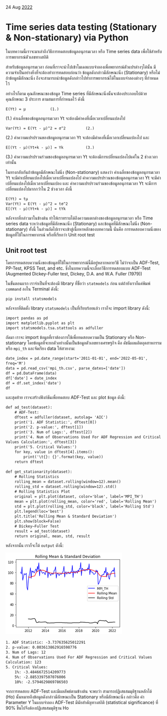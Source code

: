 24 Aug [2022](/blog/2022/)
# Time series data testing (Stationary & Non-stationary) via Python
ในบทความนี้เราจะมาเล่าถึงวิธีการทดสอบข้อมูลอนุกรมเวลา หรือ Time series data เพื่อใช้สำหรับการพยากรณ์ตัวเลขทางสถิติ

สำหรับข้อมูลอนุกรมเวลา ก่อนที่เราจะนำไปเข้าโมเดลแบบจำลองเพื่อพยากรณ์ตัวแปรต่างๆได้นั้น มีความจำเป็นอย่างยิ่งที่จะต้องทำการทดสอบก่อนว่า ข้อมูลดังกล่าวมีลักษณะนิ่ง (Stationary) หรือไม่ ถ้าข้อมูลมีลักณะนิ่ง ถึงจะสามารถนำข้อมูลดังกล่าวไปทำการพยากรณ์ได้ในแบบจำลองต่างๆ ที่กำหนดไว้

อย่างไรก็ตาม คุณลักษณะของข้อมูล Time series ที่มีลักษณะนิ่งนั้นจะต้องประกอบไปด้วยคุณลักษณะ 3 ประการ ตามสมการที่กำหนดไว้ ดังนี้

	E(Yt) = μ			(1.)

(1.) ค่าเฉลี่ยของข้อมูลอนุกรมเวลา Yt จะต้องมีค่าคงที่เมื่อเวลาเปลี่ยนแปลงไป

	Var(Yt) = E(Yt - μ)^2 = σ^2			(2.)

(2.) ค่าความแปรปรวนของข้อมูลอนุกรมเวลา Yt จะต้องมีค่าคงที่เมื่อเวลาเปลี่ยนแปลงไป และ

	E[(Yt - μ)(Yt+k - μ)] = Υk			(3.)

(3.) ค่าความแปรปรวนร่วมของข้อมูลอนุกรมเวลา Yt จะต้องมีการเปลี่ยนแปลงไปแค่ใน 2 ช่วงเวลาเท่านั้น

ในทางกลับกันถ้าข้อมูลมีลักษณะไม่นิ่ง (Non-stationary) แสดงว่า ค่าเฉลี่ยของข้อมูลอนุกรมเวลา Yt จะมีค่าเปลี่ยนแปลงไปเมื่อเวลาเปลี่ยนแปลงไป ค่าความแปรปรวนของข้อมูลอนุกรมเวลา Yt จะมีค่าเปลี่ยนแปลงไปเมื่อเวลาเปลี่ยนแปลง และ ค่าความแปรปรวนร่วมของข้อมูลอนุกรมเวลา Yt จะมีการเปลี่ยนแปลงไปมากกว่่าใน 2 ช่วงเวลา ดังนี้

	E(Yt) = tμ
	Var(Yt) = E(Yt - μ)^2 = tσ^2
	E[(Yt - μ)(Yt+k - μ)] = tΥk

หลังจากที่กล่าวมาในข้างต้น ทำให้เราทราบได้ถึงความแตกต่างของข้อมูลอนุกรมเวลา หรือ Time series data ระหว่างข้อมูลที่มีลักษณะนิ่ง (Stationary) และข้อมูลที่มีลักษณะไม่นิ่ง (Non-stationary) ทั้งนี้ ในส่วนถัดไปเราจะเข้าสู่เนื้อหาหลักของบทความนี้ นั่นคือ การทดสอบความนิ่งของข้อมูลที่ใช้ในการพยากรณ์ หรือที่เรียกว่า Unit root test

## Unit root test
โดยการทดสอบความนิ่งของข้อมูลที่ใช้ในการพยากรณ์นี้มีอยู่หลากหลายวิธี ไม่ว่าจะเป็น ADF-Test, PP-Test, KPSS Test, and etc. ซึ่งในบทความนี้จะเลือกวิธีการทดสอบแบบ ADF-Test (Augmented Dickey-Fuller test, Dickey, D.A. and W.A. Fuller (1979))

ในขั้นตอนแรก เราจำเป็นที่จะต้องมี library ที่ชื่อว่า `statmodels` ก่อน แต่ถ้ายังเราก็แค่พิมพ์ `command` ลงใน Terminal ดังนี้:

	pip install statsmodels

หลังจากที่ติดตั้ง library `statsmodels` เป็นที่เรียบร้อยแล้ว เราก็จะ import library ดังนี้:

	import pandas as pd
	import matplotlib.pyplot as plt
	import statsmodels.tsa.stattools as adfuller

ถัดมา เราจะ import ข้อมูลที่เราต้องการใช้เพื่อทดสอบความเป็น Stationary หรือ Non-stationary โดยข้อมูลที่จะยกตัวอย่างนั้นเป็นข้อมูลตัวเลขทางเศรษฐกิจ คือ ดัชนีผลผลิตอุตสาหกรรม หรือ `mpi_th` และจัดเรียง data ให้สวยงาม:

	date_index = pd.date_range(start='2011-01-01', end='2022-05-01', freq='M')
	data = pd.read_csv('mpi_th.csv', parse_dates=['date'])
	df = pd.DataFrame(data)
	df['date'] = date_index
	df = df.set_index('date')
	df

และสุดท้าย เราจะสร้างฟังก์ชันเพื่อทดสอบ ADF-Test และ plot ข้อมูล ดังนี้:

	def ad_test(dataset):
		# ADF-Test:
		dftest = adfuller(dataset, autolag= 'AIC')
		print('1. ADF Statistic:', dftest[0])
		print('2. p-value:', dftest[1])
		print('3. Num of Lags:', dftest[2])
		print('4. Num of Observations Used For ADF Regression and Critical Values Calculation:', dftest[3])
		print('5. Critical Values:')
		for key, value in dftest[4].items():
			print('\t{}: {}'.format(key, value))
		return dftest

	def get_stationarity(dataset):
		# Rolling Statistics
		rolling_mean = dataset.rolling(window=12).mean()
		rolling_std = dataset.rolling(window=12).std()
		# Rolling Statistics Plot
		original = plt.plot(dataset, color='blue', label='MPI_TH')
		mean = plt.plot(rolling_mean, color='red', label='Rolling Mean')
		std = plt.plot(rolling_std, color='black', label='Rolling Std')
		plt.legend(loc='best')
		plt.title('Rolling Mean & Standard Deviation')
		plt.show(block=False)
		# Dickey–Fuller Test 
		result = ad_test(dataset)
		return original, mean, std, result

หลังจากนั้น เราก็จะได้ `output` ดังนี้:

![image.png](mpi_th_adf.png)

	1. ADF Statistic: -3.737635625012291
	2. p-value: 0.003613862916598776
	3. Num of Lags: 12
	4. Num of Observations Used For ADF Regression and Critical Values Calculation: 123
	5. Critical Values:
		1%: -3.4846672514209773
		5%: -2.8853397507076006
		10%: -2.5794629869786503

จากการทดสอบ ADF-Test และมีผลลัพธ์ตามข้างต้น จะพบว่า สามารถปฏิเสธสมมุติฐานหลักได้ (Ho) นั้นหมายถึงข้อมูลดังกล่าวมีลักษณะเป็น Stationary หรือมีลักษณะนิ่ง กล่าวคือ ค่า Parameter Υ ในแบบจำลอง ADF-Test มีนัยสำคัญทางสถิติ (statistical significance) ที่ 90% ขึ้นไปจึงต้องปฏิเสธสมมุติฐาน Ho
